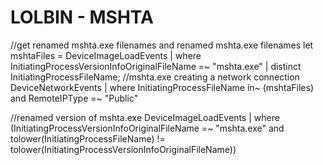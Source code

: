 # LOLBIN - MSHTA

//get renamed mshta.exe filenames and renamed mshta.exe filenames
let mshtaFiles = DeviceImageLoadEvents
| where InitiatingProcessVersionInfoOriginalFileName =~ "mshta.exe" | distinct InitiatingProcessFileName;
//mshta.exe creating a network connection
DeviceNetworkEvents
| where InitiatingProcessFileName in~ (mshtaFiles) and RemoteIPType =~ "Public"

//renamed version of mshta.exe
DeviceImageLoadEvents
| where (InitiatingProcessVersionInfoOriginalFileName =~ "mshta.exe" and tolower(InitiatingProcessFileName) != tolower(InitiatingProcessVersionInfoOriginalFileName))

